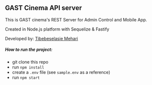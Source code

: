 ## GAST Cinema API server

This is GAST cinema's REST Server for Admin Control and Mobile App.

Created in Node.js platform with Sequelize & Fastify

Developed by: [Tibebeselasie Mehari](https://addis-dev.com)

##### How to run the project:
- git clone this repo
- run `npm install`
- create a `.env` file (see `sample.env` as a reference)
- run `npm start`

